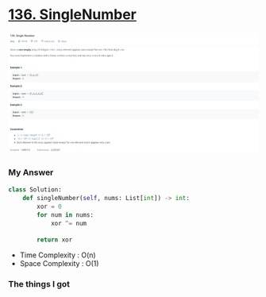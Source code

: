# [136. SingleNumber](https://leetcode.com/problems/single-number/)

![image](Problem.png)



### My Answer

```python
class Solution:
    def singleNumber(self, nums: List[int]) -> int:
        xor = 0
        for num in nums:
            xor ^= num
        
        return xor
```

* Time Complexity : O(n)
* Space Complexity : O(1)



### The things I got
